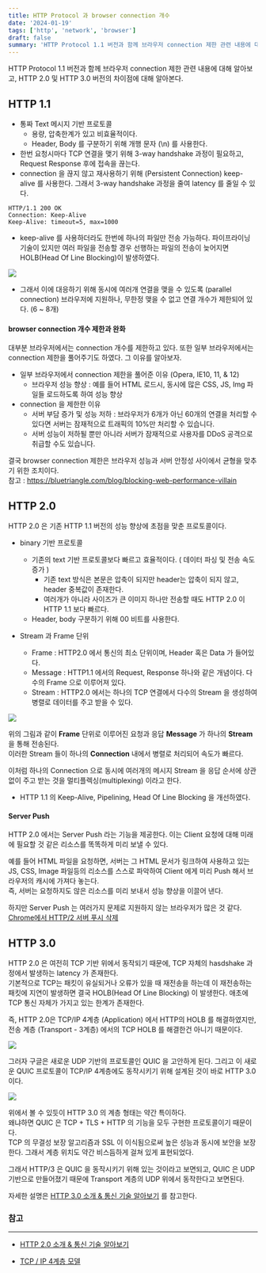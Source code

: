 ```yaml
---
title: HTTP Protocol 과 browser connection 개수
date: '2024-01-19'
tags: ['http', 'network', 'browser']
draft: false
summary: 'HTTP Protocol 1.1 버전과 함께 브라우저 connection 제한 관련 내용에 대해 알아보고, HTTP 2.0 및 HTTP 3.0 버전의 차이점에 대해 알아본다.'
---
```


HTTP Protocol 1.1 버전과 함께 브라우저 connection 제한 관련 내용에 대해 알아보고, HTTP 2.0 및 HTTP 3.0 버전의 차이점에 대해 알아본다.

## HTTP 1.1

* 통짜 Text 메시지 기반 프로토콜
  * 용량, 압축한계가 있고 비효율적이다.
  * Header, Body 를 구분하기 위해 개행 문자 (\n) 를 사용한다.
* 한번 요청시마다 TCP 연결을 맺기 위해 3-way handshake 과정이 필요하고, Request Response 후에 접속을 끊는다.
* connection 을 끊지 않고 재사용하기 위해 (Persistent Connection) keep-alive 를 사용한다. 그래서 3-way handshake 과정을 줄여 latency 를 줄일 수 있다.

```
HTTP/1.1 200 OK
Connection: Keep-Alive
Keep-Alive: timeout=5, max=1000
```

* keep-alive 를 사용하더라도 한번에 하나의 파일만 전송 가능하다. 파이프라이닝 기술이 있지만 여러 파일을 전송할 경우 선행하는 파일의 전송이 늦어지면 HOLB(Head Of Line Blocking)이 발생하였다.

<img src="/static/images/http-holb.png" />

* 그래서 이에 대응하기 위해 동시에 여러개 연결을 맺을 수 있도록 (parallel connection) 브라우저에 지원하나, 무한정 맺을 수 없고 연결 개수가 제한되어 있다. (6 ~ 8개)

#### browser connection 개수 제한과 완화 

대부분 브라우저에서는 connection 개수를 제한하고 있다. 또한 일부 브라우저에서는 connection 제한을 풀어주기도 하였다. 그 이유를 알아보자.

* 일부 브라우저에서 connection 제한을 풀어준 이유 (Opera, IE10, 11, & 12)
  * 브라우저 성능 향상 : 예를 들어 HTML 로드시, 동시에 많은 CSS, JS, Img 파일들 로드하도록 하여 성능 향상
* connection 을 제한한 이유
  * 서버 부담 증가 및 성능 저하 : 브라우저가 6개가 아닌 60개의 연결을 처리할 수 있다면 서버는 잠재적으로 트래픽의 10%만 처리할 수 있습니다.
  * 서버 성능이 저하될 뿐만 아니라 서버가 잠재적으로 사용자를 DDoS 공격으로 취급할 수도 있습니다.

결국 browser connection 제한은 브라우저 성능과 서버 안정성 사이에서 균형을 맞추기 위한 조치이다. <br />
참고 : https://bluetriangle.com/blog/blocking-web-performance-villain

## HTTP 2.0

HTTP 2.0 은 기존 HTTP 1.1 버전의 성능 향상에 초점을 맞춘 프로토콜이다.

* binary 기반 프로토콜
  * 기존의 text 기반 프로토콜보다 빠르고 효율적이다. ( 데이터 파싱 및 전송 속도 증가 )
    * 기존 text 방식은 본문은 압축이 되지만 header는 압축이 되지 않고, header 중복값이 존재한다.
    * 여러개가 아니라 사이즈가 큰 이미지 하나만 전송할 때도 HTTP 2.0 이 HTTP 1.1 보다 빠르다. 
  * Header, body 구분하기 위해 00 비트를 사용한다.

* Stream 과 Frame 단위
  * Frame : HTTP2.0 에서 통신의 최소 단위이며, Header 혹은 Data 가 들어있다.
  * Message : HTTP1.1 에서의 Request, Response 하나와 같은 개념이다. 다수의 Frame 으로 이루어져 있다.
  * Stream : HTTP2.0 에서는 하나의 TCP 연결에서 다수의 Stream 을 생성하여 병렬로 데이터를 주고 받을 수 있다.

<img src="/static/images/http2-connection.png" />

위의 그림과 같이 **Frame** 단위로 이루어진 요청과 응답 **Message** 가 하나의 **Stream** 을 통해 전송된다. <br />
이러한 Stream 들이 하나의 **Connection** 내에서 병렬로 처리되어 속도가 빠르다.

이처럼 하나의 Connection 으로 동시에 여러개의 메시지 Stream 을 응답 순서에 상관없이 주고 받는 것을 멀티플렉싱(multiplexing) 이라고 한다.
* HTTP 1.1 의 Keep-Alive, Pipelining, Head Of Line Blocking 을 개선하였다.

#### Server Push

HTTP 2.0 에서는 Server Push 라는 기능을 제공한다. 이는 Client 요청에 대해 미래에 필요할 것 같은 리소스를 똑똑하게 미리 보낼 수 있다.

예를 들어 HTML 파일을 요청하면, 서버는 그 HTML 문서가 링크하여 사용하고 있는 JS, CSS, Image 파일등의 리소스를 스스로 파악하여 Client 에게 미리 Push 해서 브라우저의 캐시에 가져다 놓는다. <br />
즉, 서버는 요청하지도 않은 리소스를 미리 보내서 성능 향상을 이끌어 낸다.

하지만 Server Push 는 여러가지 문제로 지원하지 않는 브라우저가 많은 것 같다. <br />
[Chrome에서 HTTP/2 서버 푸시 삭제](https://developer.chrome.com/blog/removing-push?hl=ko)

## HTTP 3.0

HTTP 2.0 은 여전히 TCP 기반 위에서 동작되기 때문에, TCP 자체의 hasdshake 과정에서 발생하는 latency 가 존재한다. <br />
기본적으로 TCP는 패킷이 유실되거나 오류가 있을 때 재전송을 하는데 이 재전송하는 패킷에 지연이 발생하면 결국 HOLB(Head Of Line Blocking) 이 발생한다. 애초에 TCP 통신 자체가 가지고 있는 한계가 존재한다.

즉, HTTP 2.0은 TCP/IP 4계층 (Application) 에서 HTTP의 HOLB 를 해결하였지만, 전송 계층 (Transport - 3계층) 에서의 TCP HOLB 를 해결한건 아니기 때문이다.

<img src="/static/images/network-layer.png" />

그러자 구글은 새로운 UDP 기반의 프로토콜인 QUIC 을 고안하게 된다. 그리고 이 새로운 QUIC 프로토콜이 TCP/IP 4계층에도 동작시키기 위해 설계된 것이 바로 HTTP 3.0이다.

<img src="/static/images/http3-protocol.png" />

위에서 볼 수 있듯이 HTTP 3.0 의 계층 형태는 약간 특이하다. <br />
왜냐하면 QUIC 은 TCP + TLS + HTTP 의 기능을 모두 구현한 프로토콜이기 때문이다. <br />
TCP 의 무결성 보장 알고리즘과 SSL 이 이식됨으로써 높은 성능과 동시에 보안을 보장한다. 그래서 계층 위치도 약간 비스듬하게 걸쳐 있게 표현되었다.

그래서 HTTP/3 은 QUIC 을 동작시키기 위해 있는 것이라고 보면되고, QUIC 은 UDP 기반으로 만들어졌기 때문에 Transport 계층의 UDP 위에서 동작한다고 보면된다. 

자세한 설명은 [HTTP 3.0 소개 & 통신 기술 알아보기](https://inpa.tistory.com/entry/WEB-%F0%9F%8C%90-HTTP-30-%ED%86%B5%EC%8B%A0-%EA%B8%B0%EC%88%A0-%EC%9D%B4%EC%A0%9C%EB%8A%94-%ED%99%95%EC%8B%A4%ED%9E%88-%EC%9D%B4%ED%95%B4%ED%95%98%EC%9E%90) 를 참고한다.


### 참고

--- 

* [HTTP 2.0 소개 & 통신 기술 알아보기](https://inpa.tistory.com/entry/WEB-%F0%9F%8C%90-HTTP-20-%ED%86%B5%EC%8B%A0-%EA%B8%B0%EC%88%A0-%EC%9D%B4%EC%A0%9C%EB%8A%94-%ED%99%95%EC%8B%A4%ED%9E%88-%EC%9D%B4%ED%95%B4%ED%95%98%EC%9E%90)

* [TCP / IP 4계층 모델](https://inpa.tistory.com/entry/WEB-%F0%9F%8C%90-TCP-IP-%EC%A0%95%EB%A6%AC-%F0%9F%91%AB%F0%9F%8F%BD-TCP-IP-4%EA%B3%84%EC%B8%B5)

